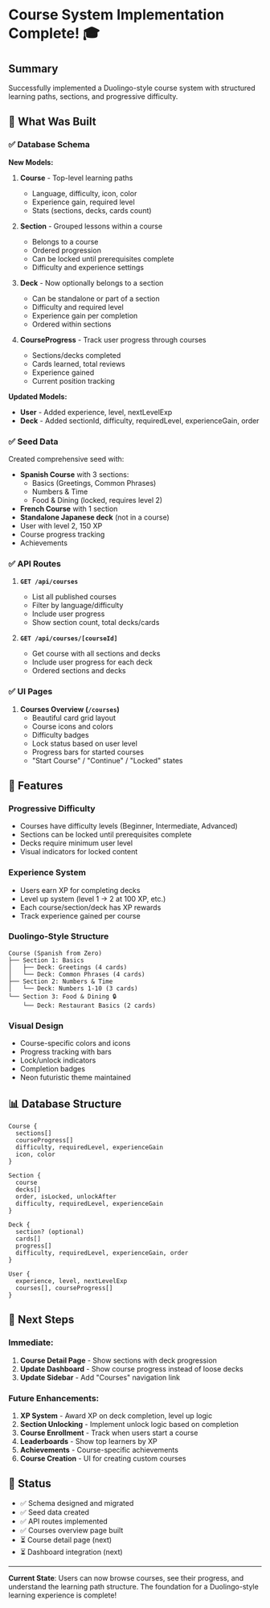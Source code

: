 # Course System Implementation Complete! 🎓

## Summary

Successfully implemented a Duolingo-style course system with structured learning paths, sections, and progressive difficulty.

## 🎯 What Was Built

### ✅ Database Schema

**New Models:**

1. **Course** - Top-level learning paths
   - Language, difficulty, icon, color
   - Experience gain, required level
   - Stats (sections, decks, cards count)
2. **Section** - Grouped lessons within a course
   - Belongs to a course
   - Ordered progression
   - Can be locked until prerequisites complete
   - Difficulty and experience settings
3. **Deck** - Now optionally belongs to a section
   - Can be standalone or part of a section
   - Difficulty and required level
   - Experience gain per completion
   - Ordered within sections

4. **CourseProgress** - Track user progress through courses
   - Sections/decks completed
   - Cards learned, total reviews
   - Experience gained
   - Current position tracking

**Updated Models:**

- **User** - Added experience, level, nextLevelExp
- **Deck** - Added sectionId, difficulty, requiredLevel, experienceGain, order

### ✅ Seed Data

Created comprehensive seed with:

- **Spanish Course** with 3 sections:
  - Basics (Greetings, Common Phrases)
  - Numbers & Time
  - Food & Dining (locked, requires level 2)
- **French Course** with 1 section
- **Standalone Japanese deck** (not in a course)
- User with level 2, 150 XP
- Course progress tracking
- Achievements

### ✅ API Routes

1. **`GET /api/courses`**
   - List all published courses
   - Filter by language/difficulty
   - Include user progress
   - Show section count, total decks/cards

2. **`GET /api/courses/[courseId]`**
   - Get course with all sections and decks
   - Include user progress for each deck
   - Ordered sections and decks

### ✅ UI Pages

1. **Courses Overview (`/courses`)**
   - Beautiful card grid layout
   - Course icons and colors
   - Difficulty badges
   - Lock status based on user level
   - Progress bars for started courses
   - "Start Course" / "Continue" / "Locked" states

## 🎨 Features

### Progressive Difficulty

- Courses have difficulty levels (Beginner, Intermediate, Advanced)
- Sections can be locked until prerequisites complete
- Decks require minimum user level
- Visual indicators for locked content

### Experience System

- Users earn XP for completing decks
- Level up system (level 1 → 2 at 100 XP, etc.)
- Each course/section/deck has XP rewards
- Track experience gained per course

### Duolingo-Style Structure

```
Course (Spanish from Zero)
├── Section 1: Basics
│   ├── Deck: Greetings (4 cards)
│   └── Deck: Common Phrases (4 cards)
├── Section 2: Numbers & Time
│   └── Deck: Numbers 1-10 (3 cards)
└── Section 3: Food & Dining 🔒
    └── Deck: Restaurant Basics (2 cards)
```

### Visual Design

- Course-specific colors and icons
- Progress tracking with bars
- Lock/unlock indicators
- Completion badges
- Neon futuristic theme maintained

## 📊 Database Structure

```prisma
Course {
  sections[]
  courseProgress[]
  difficulty, requiredLevel, experienceGain
  icon, color
}

Section {
  course
  decks[]
  order, isLocked, unlockAfter
  difficulty, requiredLevel, experienceGain
}

Deck {
  section? (optional)
  cards[]
  progress[]
  difficulty, requiredLevel, experienceGain, order
}

User {
  experience, level, nextLevelExp
  courses[], courseProgress[]
}
```

## 🚀 Next Steps

### Immediate:

1. **Course Detail Page** - Show sections with deck progression
2. **Update Dashboard** - Show course progress instead of loose decks
3. **Update Sidebar** - Add "Courses" navigation link

### Future Enhancements:

1. **XP System** - Award XP on deck completion, level up logic
2. **Section Unlocking** - Implement unlock logic based on completion
3. **Course Enrollment** - Track when users start a course
4. **Leaderboards** - Show top learners by XP
5. **Achievements** - Course-specific achievements
6. **Course Creation** - UI for creating custom courses

## 🎉 Status

- ✅ Schema designed and migrated
- ✅ Seed data created
- ✅ API routes implemented
- ✅ Courses overview page built
- ⏳ Course detail page (next)
- ⏳ Dashboard integration (next)

---

**Current State**: Users can now browse courses, see their progress, and understand the learning path structure. The foundation for a Duolingo-style learning experience is complete!
